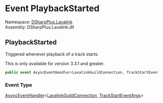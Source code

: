 # Event PlaybackStarted

Namespace: [DSharpPlus.Lavalink](DSharpPlus.Lavalink.md)  
Assembly: DSharpPlus.Lavalink.dll

## <a id="DSharpPlus_Lavalink_LavalinkGuildConnection_PlaybackStarted"></a>PlaybackStarted

Triggered whenever playback of a track starts.
<p>This is only available for version 3.3.1 and greater.</p>

```csharp
public event AsyncEventHandler<LavalinkGuildConnection, TrackStartEventArgs> PlaybackStarted
```

### Event Type

[AsyncEventHandler](DSharpPlus.AsyncEvents.AsyncEventHandler\-2.md)<[LavalinkGuildConnection](DSharpPlus.Lavalink.LavalinkGuildConnection.md), [TrackStartEventArgs](DSharpPlus.Lavalink.EventArgs.TrackStartEventArgs.md)\>

